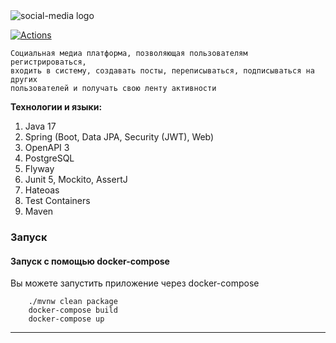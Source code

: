 <img alt="social-media logo" src="images/social-media-logo.png"/>

[![Actions](https://github.com/elseff/social-media/workflows/Build/badge.svg)](https://github.com/elseff/social-media/actions)

    Социальная медиа платформа, позволяющая пользователям регистрироваться, 
    входить в систему, создавать посты, переписываться, подписываться на других
    пользователей и получать свою ленту активности

<b>Технологии и языки:</b>
1. Java 17
2. Spring (Boot, Data JPA, Security (JWT), Web)
3. OpenAPI 3
4. PostgreSQL
5. Flyway
6. Junit 5, Mockito, AssertJ
7. Hateoas
8. Test Containers
9. Maven

### Запуск
#### Запуск с помощью docker-compose
Вы можете запустить приложение через docker-compose

```
    ./mvnw clean package
    docker-compose build
    docker-compose up
```

<hr/>
